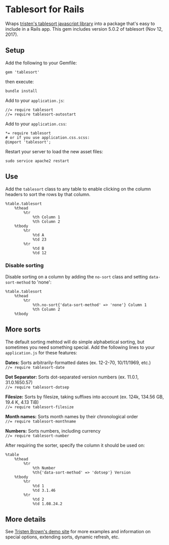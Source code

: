 # Tablesort for Rails

Wraps [tristen's tablesort javascript library](https://github.com/tristen/tablesort) into a package that's easy to include in a Rails app.  This gem includes version 5.0.2 of tablesort (Nov 12, 2017).

## Setup

Add the following to your Gemfile:

```
gem 'tablesort'
```

then execute:

```
bundle install
```

Add to your `application.js`:

```
//= require tablesort
//= require tablesort-autostart
```

Add to your `application.css`:

```
*= require tablesort
# or if you use application.css.scss:
@import 'tablesort';
```

Restart your server to load the new asset files:

```
sudo service apache2 restart
```

## Use

Add the `tablesort` class to any table to enable clicking on the column headers to sort the rows by that column.

``` haml
%table.tablesort
    %thead
        %tr
            %th Column 1
            %th Column 2
    %tbody
        %tr
            %td A
            %td 23
        %tr
            %td B
            %td 12
```

### Disable sorting

Disable sorting on a column by adding the `no-sort` class and setting `data-sort-method` to 'none':

``` haml
%table.tablesort
    %thead
        %tr
            %th.no-sort{'data-sort-method' => 'none'} Column 1
            %th Column 2
    %tbody
```

## More sorts

The default sorting mehtod will do simple alphabetical sorting, but sometimes you need something special.  Add the following lines to your `application.js` for these features:

**Dates:** Sorts arbitrarily-formatted dates (ex. 12-2-70, 10/11/1969, etc.)  
`//= require tablesort-date`

**Dot Separator:** Sorts dot-separated version numbers (ex. 11.0.1, 31.0.1650.57)  
`//= require tablesort-dotsep`

**Filesize:** Sorts by filesize, taking suffixes into account (ex. 124k, 134.56 GB, 19.4 K, 4.13 TiB)  
`//= require tablesort-filesize`

**Month names:** Sorts month names by their chronological order  
`//= require tablesort-monthname`

**Numbers:** Sorts numbers, including currency  
`//= require tablesort-number`

After requiring the sorter, specify the column it should be used on:

```haml
%table
    %thead
        %tr
            %th Number
            %th{'data-sort-method' => 'dotsep'} Version
    %tbody
        %tr
            %td 1
            %td 3.1.46
        %tr
            %td 2
            %td 1.08.24.2
```

## More details

See [Tristen Brown's demo site](http://tristen.ca/tablesort/demo/) for more examples and information on special options, extending sorts, dynamic refresh, etc.
